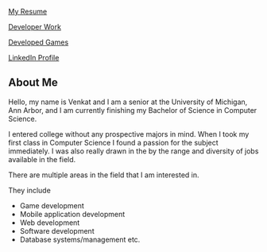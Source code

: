 [My Resume](https://venkatvv.github.io/venkat_img.jpg)


[Developer Work](https://venkatvv.github.io/venkat_img.jpg)


[Developed Games](https://venkatvv.github.io/venkat_img.jpg)


[LinkedIn Profile](https://www.linkedin.com/in/venkat-veerappan-065404137)


## About Me
Hello, my name is Venkat and I am a senior at the University of Michigan,
Ann Arbor, and I am currently finishing my Bachelor of Science in Computer Science.

I entered college without any prospective majors in mind. When I took my first class in Computer Science I found a passion for the subject immediately. I was also really drawn in the by the range and diversity of jobs available in the field.  

There are multiple areas in the field that I am interested in.

They include 
- Game development
- Mobile application development
- Web development
- Software development
- Database systems/management etc.
